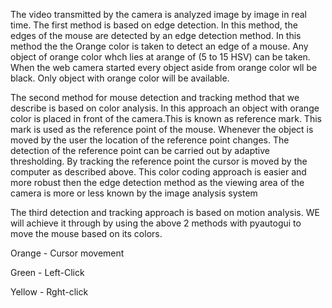 The video transmitted by the camera is analyzed image by image in real time. The first method is based on edge detection. In this method, the edges of the mouse are detected by an edge detection method. In this method the the Orange color is taken to detect an edge of a mouse. Any object of orange color whch lies at arange of (5 to 15 HSV) can be taken. When the web camera started every object aside from orange color wll be black. Only object with orange color will be available.

The second method for mouse detection and tracking method that we describe is based on color analysis. In this approach an object with orange color is placed in front of the camera.This is known as reference mark. This mark is used as the reference point of the mouse. Whenever the object is moved by the user the location of the reference point changes. The detection of the reference point can be carried out by adaptive thresholding. By tracking the reference point the cursor is moved by the computer as described above. This color coding approach is easier and more robust then the edge detection method as the viewing area of the camera is more or less known by the image analysis system

The third detection and tracking approach is based on motion analysis. WE will achieve it through by using the above 2 methods with pyautogui to move the mouse based on its colors.

Orange - Cursor movement

Green - Left-Click

Yellow - Rght-click

